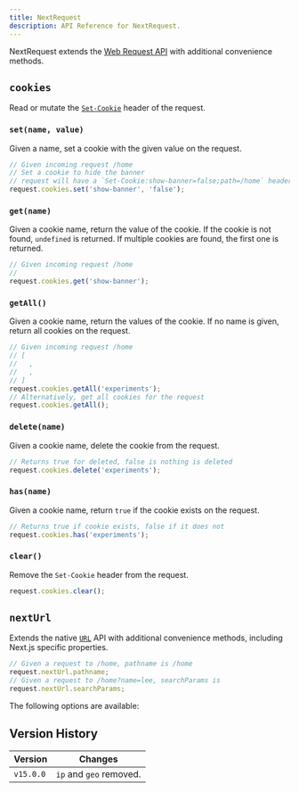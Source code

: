 ```yaml
---
title: NextRequest
description: API Reference for NextRequest.
---
```


NextRequest extends the [Web Request API](https://developer.mozilla.org/docs/Web/API/Request) with additional convenience methods.

## `cookies`

Read or mutate the [`Set-Cookie`](https://developer.mozilla.org/docs/Web/HTTP/Headers/Set-Cookie) header of the request.

### `set(name, value)`

Given a name, set a cookie with the given value on the request.

```ts
// Given incoming request /home
// Set a cookie to hide the banner
// request will have a `Set-Cookie:show-banner=false;path=/home` header
request.cookies.set('show-banner', 'false');
```

### `get(name)`

Given a cookie name, return the value of the cookie. If the cookie is not found, `undefined` is returned. If multiple cookies are found, the first one is returned.

```ts
// Given incoming request /home
//
request.cookies.get('show-banner');
```

### `getAll()`

Given a cookie name, return the values of the cookie. If no name is given, return all cookies on the request.

```ts
// Given incoming request /home
// [
//   ,
//   ,
// ]
request.cookies.getAll('experiments');
// Alternatively, get all cookies for the request
request.cookies.getAll();
```

### `delete(name)`

Given a cookie name, delete the cookie from the request.

```ts
// Returns true for deleted, false is nothing is deleted
request.cookies.delete('experiments');
```

### `has(name)`

Given a cookie name, return `true` if the cookie exists on the request.

```ts
// Returns true if cookie exists, false if it does not
request.cookies.has('experiments');
```

### `clear()`

Remove the `Set-Cookie` header from the request.

```ts
request.cookies.clear();
```

## `nextUrl`

Extends the native [`URL`](https://developer.mozilla.org/docs/Web/API/URL) API with additional convenience methods, including Next.js specific properties.

```ts
// Given a request to /home, pathname is /home
request.nextUrl.pathname;
// Given a request to /home?name=lee, searchParams is
request.nextUrl.searchParams;
```

The following options are available:

## Version History

| Version   | Changes                 |
| --------- | ----------------------- |
| `v15.0.0` | `ip` and `geo` removed. |
